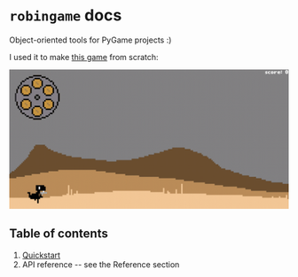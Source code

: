 # `robingame` docs

Object-oriented tools for PyGame projects :)

I used it to make [this game](https://github.com/binnev/dino-jump) from scratch:

![foo](https://raw.githubusercontent.com/binnev/dino-jump/main/readme_media/pausemenu.gif)

## Table of contents

1. [Quickstart](quickstart.md)
2. API reference -- see the Reference section